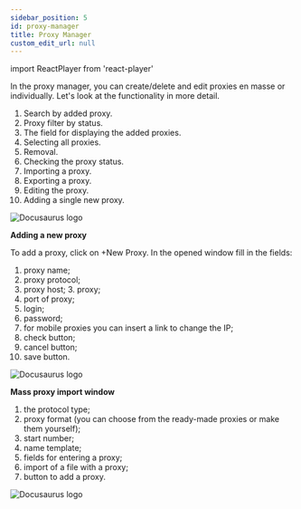 ```yaml
---
sidebar_position: 5
id: proxy-manager
title: Proxy Manager
custom_edit_url: null
---
```

import ReactPlayer from 'react-player'

In the proxy manager, you can create/delete and edit proxies en masse or individually. Let's look at the functionality in more detail.
1. Search by added proxy.
2. Proxy filter by status.
3. The field for displaying the added proxies.
4. Selecting all proxies.
5. Removal.
6. Checking the proxy status.
7. Importing a proxy.
8. Exporting a proxy.
9. Editing the proxy.
10. Adding a single new proxy.

![Docusaurus logo](/img/3-soft/2-start-window/4-proxies/eng/proxies-1.png)

**Adding a new proxy**

To add a proxy, click on +New Proxy.
In the opened window fill in the fields:
1. proxy name;
2. proxy protocol;
3. proxy host; 3. proxy;
4. port of proxy;
5. login;
6. password;
7. for mobile proxies you can insert a link to change the IP;
8. check button;
9. cancel button;
10. save button.

![Docusaurus logo](/img/3-soft/2-start-window/4-proxies/eng/proxies-2.png)

**Mass proxy import window**

1. the protocol type;
2. proxy format (you can choose from the ready-made proxies or make them yourself);
3. start number;
4. name template;
5. fields for entering a proxy;
6. import of a file with a proxy;
7. button to add a proxy.

![Docusaurus logo](/img/3-soft/2-start-window/4-proxies/eng/proxies-3.png)